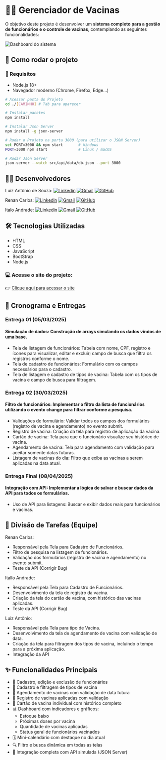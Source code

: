 # 👨‍⚕️ Gerenciador de Vacinas

O objetivo deste projeto é desenvolver um **sistema completo para a gestão de funcionários e o controle de vacinas**, contemplando as seguintes funcionalidades:


![Dashboard do sistema](https://gerenciadordevacinas.netlify.app/coverImage.png)

## 🚀 Como rodar o projeto

### 🧱 Requisitos

- Node.js 18+
- Navegador moderno (Chrome, Firefox, Edge...)

```bash
# Acessar pasta do Projeto
cd ./[CAMINHO] # Tab para aparecer

# Instalar pacotes
npm install

# Instalar Json Server
npm install -g json-server

# Rodar o Projeto na porta 3000 (para utilizar o JSON Server)
set PORT=3000 && npm start       # Windows
PORT=3000 npm start              # Linux / macOS

# Rodar Json Server
json-server --watch src/api/data/db.json --port 3000

```

## 👨‍💻 Desenvolvedores

Luiz Antônio de Souza: 
[![Linkedin](https://img.shields.io/badge/LinkedIn-0077B5?style=for-the-badge&logo=linkedin&logoColor=white)](https://www.linkedin.com/in/luiz-antonio-souza-5000a226b/)
[![Gmail](https://img.shields.io/badge/Gmail-D14836?style=for-the-badge&logo=gmail&logoColor=white)](https://luixzsouza.com.br/contact)
[![GitHub](https://img.shields.io/badge/GitHub-100000?style=for-the-badge&logo=github&logoColor=white)](https://github.com/LuixzSouza)

Renan Carlos:
[![Linkedin](https://img.shields.io/badge/LinkedIn-0077B5?style=for-the-badge&logo=linkedin&logoColor=white)](https://www.linkedin.com/in/renan-carlos-51a422280/)
[![Gmail](https://img.shields.io/badge/Gmail-D14836?style=for-the-badge&logo=gmail&logoColor=white)](https://github.com/RRenann)
[![GitHub](https://img.shields.io/badge/GitHub-100000?style=for-the-badge&logo=github&logoColor=white)](https://github.com/RRenann)

Italo Andrade:
[![Linkedin](https://img.shields.io/badge/LinkedIn-0077B5?style=for-the-badge&logo=linkedin&logoColor=white)](https://www.linkedin.com)
[![Gmail](https://img.shields.io/badge/Gmail-D14836?style=for-the-badge&logo=gmail&logoColor=white)](italloam123@gmail.com)
[![GitHub](https://img.shields.io/badge/GitHub-100000?style=for-the-badge&logo=github&logoColor=white)](https://github.com/italloandrade)


## 🛠️ Tecnologias Utilizadas
- HTML
- CSS
- JavaScript
- BootStrap
- Node.js

### 💻 Acesse o site do projeto:
👉 [Clique aqui para acessar o site](https://gerenciadordevacinas.netlify.app)

## 📅 Cronograma e Entregas

### Entrega 01 (05/03/2025)
#### Simulação de dados: Construção de arrays simulando os dados vindos de uma base.

- Tela de listagem de funcionários: Tabela com nome, CPF, registro e ícones para visualizar, editar e excluir; campo de busca que filtra os registros conforme o nome.
- Tela de cadastro de funcionários: Formulário com os campos necessários para o cadastro.
- Tela de listagem e cadastro de tipos de vacina: Tabela com os tipos de vacina e campo de busca para filtragem.

### Entrega 02 (30/03/2025)
#### Filtro de funcionários: Implementar o filtro da lista de funcionários utilizando o evento change para filtrar conforme a pesquisa.

- Validações de formulário: Validar todos os campos dos formulários (registro de vacina e agendamento) no evento submit.
- Registro de vacina: Criação da tela para registro de aplicação da vacina.
- Cartão de vacina: Tela para que o funcionário visualize seu histórico de vacina.
- Agendamento de vacina: Tela para agendamento com validação para aceitar somente datas futuras.
- Listagem de vacinas do dia: Filtro que exiba as vacinas a serem aplicadas na data atual.

### Entrega Final (08/04/2025)
#### Integração com API: Implementar a lógica de salvar e buscar dados da API para todos os formulários.

- Uso de API para listagens: Buscar e exibir dados reais para funcionários e vacinas.

## 🧠 Divisão de Tarefas (Equipe)
Renan Carlos:

- Responsável pela Tela para Cadastro de Funcionários.
- Filtro de pesquisa na listagem de funcionários.
- Validação dos formulários (registro de vacina e agendamento) no evento submit.
- Teste da API (Corrigir Bug)

Itallo Andrade:

- Responsável pela Tela para Cadastro de Funcionários.
- Desenvolvimento da tela de registro da vacina.
- Criação da tela do cartão de vacina, com histórico das vacinas aplicadas.
- Teste da API (Corrigir Bug)

Luiz Antônio:

- Responsável pela Tela para tipo de Vacina.
- Desenvolvimento da tela de agendamento de vacina com validação de data.
- Criação da tela para filtragem dos tipos de vacina, incluindo o tempo para a próxima aplicação.
- Integração da API

## ✨ Funcionalidades Principais

- 👥 Cadastro, edição e exclusão de funcionários
- 💉 Cadastro e filtragem de tipos de vacina
- 📅 Agendamento de vacinas com validação de data futura
- 📝 Registro de vacinas aplicadas com validação
- 🧾 Cartão de vacina individual com histórico completo
- 📊 Dashboard com indicadores e gráficos:
  - Estoque baixo
  - Próximas doses por vacina
  - Quantidade de vacinas aplicadas
  - Status geral de funcionários vacinados
- 🗓️ Mini-calendário com destaque no dia atual
- 🔍 Filtro e busca dinâmica em todas as telas
- 🔁 Integração completa com API simulada (JSON Server)
